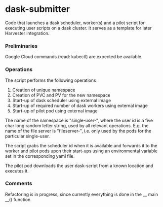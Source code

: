 # dask-submitter

Code that launches a dask scheduler, worker(s) and a pilot script for executing user scripts on a dask cluster. 
It serves as a template for later Harvester integration.

### Preliminaries

Google Cloud commands (read: kubectl) are expected be available.

### Operations

The script performs the following operations

1. Creation of unique namespace
2. Creation of PVC and PV for the new namespace
3. Start-up of dask scheduler using external image
4. Start-up of required number of dask workers using external image
5. Start-up of pilot pod using external image

The name of the namespace is "single-user-<user id>", where the user id is
a five char long random letter string, used by all relevant operations.
E.g. the name of the file server is "fileserver-<user id>", i.e. only used
by the pods for the particular single-user.

The script grabs the scheduler id when it is available and forwards it to
the worker and pilot pods upon their start-ups using an environmental
variable set in the corresponding yaml file.

The pilot pod downloads the user dask-script from a known location and
executes it.

### Comments

Refactoring is in progress, since currently everything is done in the
__ main __() function.
